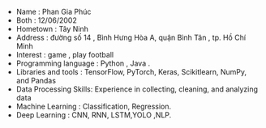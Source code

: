 - Name : Phan Gia Phúc
- Both : 12/06/2002
- Hometown : Tây Ninh
- Address : đường số 14 , Bình Hưng Hòa A, quận Bình Tân , tp. Hồ Chí Minh
- Interest : game , play football
- Programming language : Python , Java .
- Libraries and tools : TensorFlow, PyTorch, Keras, Scikitlearn, NumPy, and Pandas
-  Data Processing Skills: Experience in collecting, cleaning,
and analyzing data
- Machine Learning : Classification, Regression.
- Deep Learning : CNN, RNN, LSTM,YOLO ,NLP.
